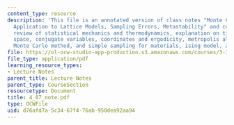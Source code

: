 ```yaml
---
content_type: resource
description: 'This file is an annotated version of class notes "Monte Carlo Simulations:
  Application to Lattice Models, Sampling Errors, Metastability" and contains a short
  review of statistical mechanics and thermodynamics, explanation on time or (phase)
  space, conjugate variables, coordinates and ergodicity, metropolis algorithm, the
  Monte Carlo method, and simple sampling for materials, ising model, and cartographers.'
file: https://ol-ocw-studio-app-production.s3.amazonaws.com/courses/3-320-atomistic-computer-modeling-of-materials-sma-5107-spring-2005/d76afd7a5c3467f476ab950dea92aa94_4_07_note.pdf
file_type: application/pdf
learning_resource_types:
- Lecture Notes
parent_title: Lecture Notes
parent_type: CourseSection
resourcetype: Document
title: 4_07_note.pdf
type: OCWFile
uid: d76afd7a-5c34-67f4-76ab-950dea92aa94
---
```

